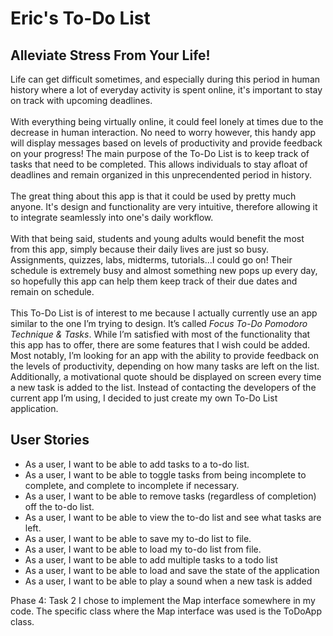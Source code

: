 # Eric's To-Do List

## Alleviate Stress From Your Life!

Life can get difficult sometimes, and especially during this period in human history 
where a lot of everyday activity is spent online, it's important to stay on track with 
upcoming deadlines.\
\
With everything being virtually online, it could feel lonely at times due to the decrease in human interaction. 
No need to worry however, this handy app will display messages based on levels of productivity and provide feedback on your progress!
The main purpose of the To-Do List is to keep track of tasks that need to be completed. This allows individuals to stay afloat of deadlines 
and remain organized in this unprecendented period in history.   
\
The great thing about this app is that it could be used by pretty much anyone. It's design and functionality are very intuitive, therefore allowing it to 
integrate seamlessly into one's daily workflow.\
\
With that being said, students and young adults would benefit the most from this app, simply because their daily lives are just so busy.
Assignments, quizzes, labs, midterms, tutorials...I could go on! Their schedule is extremely busy and almost something new pops up every day,
so hopefully this app can help them keep track of their due dates and remain on schedule.\
\
This To-Do List is of interest to me because I actually currently use an app similar to the one I’m trying to design. It’s called 
*Focus To-Do Pomodoro Technique & Tasks*. While I’m satisfied with most of the functionality that this app has to offer, there are some features that I wish
could be added. Most notably, I’m looking for an app with the ability to provide feedback on the levels of productivity, depending on how many tasks are 
left on the list. Additionally, a motivational quote should be displayed on screen every time a new task is added to the list. Instead of contacting the 
developers of the current app I’m using, I decided to just create my own To-Do List application.

## User Stories
- As a user, I want to be able to add tasks to a to-do list.
- As a user, I want to be able to toggle tasks from being incomplete to complete, and complete to incomplete if necessary.
- As a user, I want to be able to remove tasks (regardless of completion) off the to-do list.
- As a user, I want to be able to view the to-do list and see what tasks are left.
- As a user, I want to be able to save my to-do list to file.
- As a user, I want to be able to load my to-do list from file.
- As a user, I want to be able to add multiple tasks to a todo list
- As a user, I want to be able to load and save the state of the application
- As a user, I want to be able to play a sound when a new task is added

Phase 4: Task 2
I chose to implement the Map interface somewhere in my code. The specific class where the Map interface was used is the ToDoApp class.
